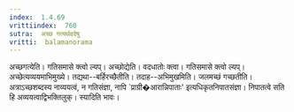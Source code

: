 ```yaml
---
index:  1.4.69
vrittiindex:  760
sutra:  अच्छ गत्यर्थवदेषु
vritti:  balamanorama 
---
```


अच्छगत्येति। गतिसमासे क्त्वो ल्यप्। अच्छोद्येति। वदधातोः क्त्वा। गतिसमासे क्त्वो ल्यप्। अच्छेत्यव्ययमाभिमुख्ये। तद्यथा--बर्हिरच्छैतीति। तदाह--अभिमुखमिति। जलमच्छं गच्छतीति। अत्राऽच्छशब्दस्य नाव्ययत्वं, न गतिसंज्ञा, नापि `प्राग्री�आरान्निपाताः' इत्यधिकृतनिपातसंज्ञा। निपातत्वे सति हि अव्ययत्वाद्विभक्तिलुक्। स्यादिति भावः। 


